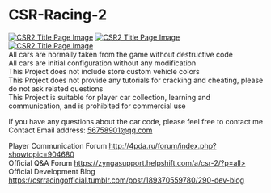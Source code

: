 # CSR-Racing-2
<a href="logo3/" target="_blank"><img src="https://66.media.tumblr.com/9932d1d02ed09969a5077e60f36dcd48/035253621da95bce-35/s540x810/33dbba699dd83e6500d01138a896489668bc6062.png" title="CSR2-2.9.0" alt="CSR2 Title Page Image"></a>
<a href="logo2/" target="_blank"><img src="https://66.media.tumblr.com/227234d6279854c83900b62098e36453/1e3bccfb50d4f6b9-81/s540x810/210d25c04b6b98b390ad9c2610a62c9e93bfd9e5.jpg" title="CSR2-2.5.0" alt="CSR2 Title Page Image"></a>
<a href="logo1/" target="_blank"><img src="https://66.media.tumblr.com/6bc38ad3bf80c099d9e46d78d62c87d1/tumblr_inline_pszdan2ILh1vin4li_540.jpg" title="CSR2-2.4.0" alt="CSR2 Title Page Image"></a><br>
All cars are normally taken from the game without destructive code<br>
All cars are initial configuration without any modification <br>
This Project does not include store custom vehicle colors <br>
This Project does not provide any tutorials for cracking and cheating, please do not ask related questions<br>
This Project is suitable for player car collection, learning and communication, and is prohibited for commercial use<br>

If you have any questions about the car code, please feel free to contact me<br>
Contact Email address: 56758901@qq.com<br>

Player Communication Forum http://4pda.ru/forum/index.php?showtopic=904680<br>
Official Q&A Forum https://zyngasupport.helpshift.com/a/csr-2/?p=all><br>
Official Development Blog https://csrracingofficial.tumblr.com/post/189370559780/290-dev-blog
